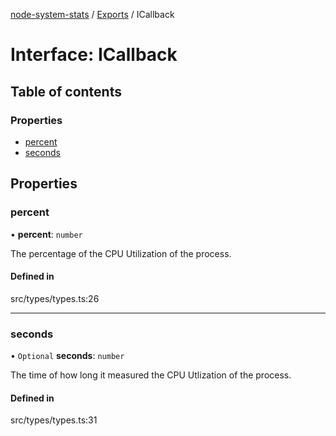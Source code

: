[node-system-stats](../README.md) / [Exports](../modules.md) / ICallback

# Interface: ICallback

## Table of contents

### Properties

- [percent](ICallback.md#percent)
- [seconds](ICallback.md#seconds)

## Properties

### percent

• **percent**: `number`

The percentage of the CPU Utilization of the process.

#### Defined in

src/types/types.ts:26

___

### seconds

• `Optional` **seconds**: `number`

The time of how long it measured the CPU Utlization of the process.

#### Defined in

src/types/types.ts:31
